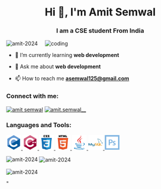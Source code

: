 
<h1 align="center">Hi 👋, I'm Amit Semwal</h1>

<h3 align="center">I am a CSE student From India</h3>

<img align="right" alt="coding" width="400" src="https://th.bing.com/th/id/R.cc6237692def11760e3f2e6e23f2bfac?rik=cV5qvyB1vEHhmg&riu=http%3a%2f%2fmedia.giphy.com%2fmedia%2fLny6Rw04nsOOc%2fgiphy.gif&ehk=ZrAnnde39bHy4e0xylPHjCcPUDsueMspeOuokRGOASw%3d&risl=&pid=ImgRaw&r=0">

<p align="left"> <img src="https://komarev.com/ghpvc/?username=amit-2024&label=Profile%20views&color=0e75b6&style=flat" alt="amit-2024" /> </p>

- 🌱 I’m currently learning **web development**

- 💬 Ask me about **web development**

- 📫 How to reach me **asemwal125@gmail.com**


<h3 align="left">Connect with me:</h3>
<p align="left">
<a href="https://linkedin.com/in/amit semwal" target="blank"><img align="center" src="https://raw.githubusercontent.com/rahuldkjain/github-profile-readme-generator/master/src/images/icons/Social/linked-in-alt.svg" alt="amit semwal" height="30" width="40" /></a>
<a href="https://instagram.com/amit.semwal__" target="blank"><img align="center" src="https://raw.githubusercontent.com/rahuldkjain/github-profile-readme-generator/master/src/images/icons/Social/instagram.svg" alt="amit.semwal__" height="30" width="40" /></a>
</p>

<h3 align="left">Languages and Tools:</h3>
<p align="left"> <a href="https://www.cprogramming.com/" target="_blank" rel="noreferrer"> <img src="https://raw.githubusercontent.com/devicons/devicon/master/icons/c/c-original.svg" alt="c" width="40" height="40"/> </a> <a href="https://www.w3schools.com/cpp/" target="_blank" rel="noreferrer"> <img src="https://raw.githubusercontent.com/devicons/devicon/master/icons/cplusplus/cplusplus-original.svg" alt="cplusplus" width="40" height="40"/> </a> <a href="https://www.w3schools.com/css/" target="_blank" rel="noreferrer"> <img src="https://raw.githubusercontent.com/devicons/devicon/master/icons/css3/css3-original-wordmark.svg" alt="css3" width="40" height="40"/> </a> <a href="https://www.w3.org/html/" target="_blank" rel="noreferrer"> <img src="https://raw.githubusercontent.com/devicons/devicon/master/icons/html5/html5-original-wordmark.svg" alt="html5" width="40" height="40"/> </a> <a href="https://www.java.com" target="_blank" rel="noreferrer"> <img src="https://raw.githubusercontent.com/devicons/devicon/master/icons/java/java-original.svg" alt="java" width="40" height="40"/> </a> <a href="https://www.mysql.com/" target="_blank" rel="noreferrer"> <img src="https://raw.githubusercontent.com/devicons/devicon/master/icons/mysql/mysql-original-wordmark.svg" alt="mysql" width="40" height="40"/> </a> <a href="https://www.photoshop.com/en" target="_blank" rel="noreferrer"> <img src="https://raw.githubusercontent.com/devicons/devicon/master/icons/photoshop/photoshop-line.svg" alt="photoshop" width="40" height="40"/> </a> </p>

<p><img align="left" src="https://github-readme-stats.vercel.app/api/top-langs?username=amit-2024&show_icons=true&locale=en&layout=compact" alt="amit-2024" /></p>

<p>&nbsp;<img align="center" src="https://github-readme-stats.vercel.app/api?username=amit-2024&show_icons=true&locale=en" alt="amit-2024" /></p>

<p><img align="center" src="https://github-readme-streak-stats.herokuapp.com/?user=amit-2024&" alt="amit-2024" /></p>
"
